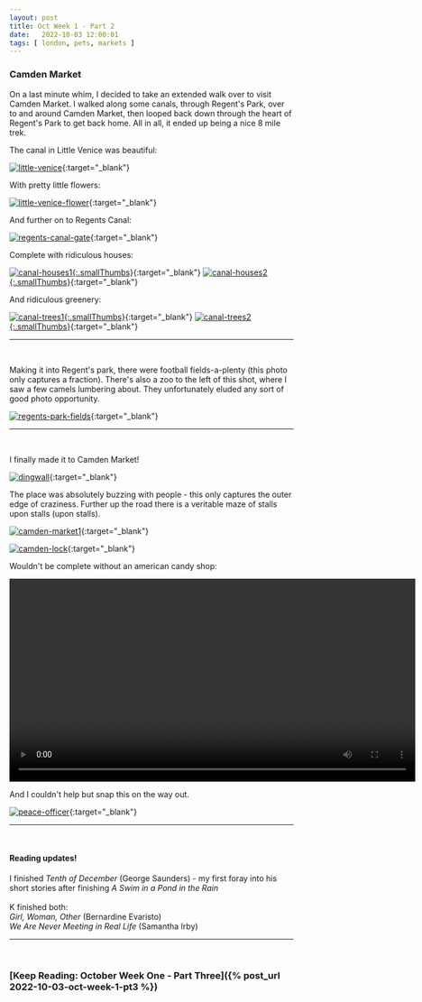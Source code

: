 ```yaml
---
layout: post
title: Oct Week 1 - Part 2
date:   2022-10-03 12:00:01
tags: [ london, pets, markets ]
---
```



### Camden Market

On a last minute whim, I decided to take an extended walk over to visit Camden Market. I walked along some canals, through Regent's Park, over to and around Camden Market, then looped back down through the heart of Regent's Park to get back home. All in all, it ended up being a nice 8 mile trek.

The canal in Little Venice was beautiful:

[![little-venice][little-venice_image_resized]][little-venice_image]{:target="_blank"}

With pretty little flowers:

[![little-venice-flower][little-venice-flower_image_resized]][little-venice-flower_image]{:target="_blank"}

And further on to Regents Canal:

[![regents-canal-gate][regents-canal-gate_image_resized]][regents-canal-gate_image]{:target="_blank"}

Complete with ridiculous houses:

[![canal-houses1][canal-houses1_image_resized]{:.smallThumbs}][canal-houses1_image]{:target="_blank"}
[![canal-houses2][canal-houses2_image_resized]{:.smallThumbs}][canal-houses2_image]{:target="_blank"}

And ridiculous greenery:

[![canal-trees1][canal-trees1_image_resized]{:.smallThumbs}][canal-trees1_image]{:target="_blank"}
[![canal-trees2][canal-trees2_image_resized]{:.smallThumbs}][canal-trees2_image]{:target="_blank"}

----
<br>

Making it into Regent's park, there were football fields-a-plenty (this photo only captures a fraction). There's also a zoo to the left of this shot, where I saw a few camels lumbering about. They unfortunately eluded any sort of good photo opportunity.

[![regents-park-fields][regents-park-fields_image_resized]][regents-park-fields_image]{:target="_blank"}

----
<br>

I finally made it to Camden Market! 

[![dingwall][dingwall_image_resized]][dingwall_image]{:target="_blank"}

The place was absolutely buzzing with people - this only captures the outer edge of craziness. Further up the road there is a veritable maze of stalls upon stalls (upon stalls).

[![camden-market1][camden-market1_image_resized]][camden-market1_image]{:target="_blank"}

[![camden-lock][camden-lock_image_resized]][camden-lock_image]{:target="_blank"}

Wouldn't be complete without an american candy shop:

<video width="720" controls>
  <source src="https://filedn.com/laDhrvFbMCaQeUUeqc8SpMB/2022-10-03/20221007_163658_candy-720.mp4" type="video/mp4">
Your browser does not support the video tag.
</video> 

<br>

And I couldn't help but snap this on the way out.

[![peace-officer][peace-officer_image_resized]][peace-officer_image]{:target="_blank"}

----
<br>

#### Reading updates! <br>
I finished *Tenth of December* (George Saunders) - my first foray into his short stories after finishing *A Swim in a Pond in the Rain* <br> <br>
K finished both: <br>
*Girl, Woman, Other* (Bernardine Evaristo) <br>
*We Are Never Meeting in Real Life* (Samantha Irby) <br>

----
<br>

### [Keep Reading: October Week One - Part Three]({% post_url 2022-10-03-oct-week-1-pt3 %})
















[bayswater-trees_image_resized]: https://filedn.com/laDhrvFbMCaQeUUeqc8SpMB/2022-10-03/output/resize_20221002_173748_bayswater-trees.jpg
[bayswater-trees_image]: https://filedn.com/laDhrvFbMCaQeUUeqc8SpMB/2022-10-03/20221002_173748_bayswater-trees.jpg

[bayswater-building_image_resized]: https://filedn.com/laDhrvFbMCaQeUUeqc8SpMB/2022-10-03/output/resize_20221002_173908_bayswater-building.jpg
[bayswater-building_image]: https://filedn.com/laDhrvFbMCaQeUUeqc8SpMB/2022-10-03/20221002_173908_bayswater-building.jpg

[staro_image_resized]: https://filedn.com/laDhrvFbMCaQeUUeqc8SpMB/2022-10-03/output/resize_20221004_161911_staro.jpg
[staro_image]: https://filedn.com/laDhrvFbMCaQeUUeqc8SpMB/2022-10-03/20221004_161911_staro.jpg

[jj-sittin-on-mv1_image_resized]: https://filedn.com/laDhrvFbMCaQeUUeqc8SpMB/2022-10-03/output/resize_20221005_113803_jj-sittin-on-mv1.jpg
[jj-sittin-on-mv1_image]: https://filedn.com/laDhrvFbMCaQeUUeqc8SpMB/2022-10-03/20221005_113803_jj-sittin-on-mv1.jpg

[jj-sittin-on-mv3_image_resized]: https://filedn.com/laDhrvFbMCaQeUUeqc8SpMB/2022-10-03/output/resize_20221005_113858_jj-sittin-on-mv3.jpg
[jj-sittin-on-mv3_image]: https://filedn.com/laDhrvFbMCaQeUUeqc8SpMB/2022-10-03/20221005_113858_jj-sittin-on-mv3.jpg

[jj-sittin-on-mv2_image_resized]: https://filedn.com/laDhrvFbMCaQeUUeqc8SpMB/2022-10-03/output/resize_20221005_114007_jj-sittin-on-mv2.jpg
[jj-sittin-on-mv2_image]: https://filedn.com/laDhrvFbMCaQeUUeqc8SpMB/2022-10-03/20221005_114007_jj-sittin-on-mv2.jpg

[va-cast-courts_image_resized]: https://filedn.com/laDhrvFbMCaQeUUeqc8SpMB/2022-10-03/output/resize_20221005_165741_va-cast-courts.jpg
[va-cast-courts_image]: https://filedn.com/laDhrvFbMCaQeUUeqc8SpMB/2022-10-03/20221005_165741_va-cast-courts.jpg

[va-medusa_image_resized]: https://filedn.com/laDhrvFbMCaQeUUeqc8SpMB/2022-10-03/output/resize_20221005_170012_va-medusa.jpg
[va-medusa_image]: https://filedn.com/laDhrvFbMCaQeUUeqc8SpMB/2022-10-03/20221005_170012_va-medusa.jpg

[va-column-inside_image_resized]: https://filedn.com/laDhrvFbMCaQeUUeqc8SpMB/2022-10-03/output/resize_20221005_170234_va-column-inside.jpg
[va-column-inside_image]: https://filedn.com/laDhrvFbMCaQeUUeqc8SpMB/2022-10-03/20221005_170234_va-column-inside.jpg

[va-column-info_image_resized]: https://filedn.com/laDhrvFbMCaQeUUeqc8SpMB/2022-10-03/output/resize_20221005_170254_va-column-info.jpg
[va-column-info_image]: https://filedn.com/laDhrvFbMCaQeUUeqc8SpMB/2022-10-03/20221005_170254_va-column-info.jpg

[va-column-above_image_resized]: https://filedn.com/laDhrvFbMCaQeUUeqc8SpMB/2022-10-03/output/resize_20221005_170917_va-column-above.jpg
[va-column-above_image]: https://filedn.com/laDhrvFbMCaQeUUeqc8SpMB/2022-10-03/20221005_170917_va-column-above.jpg

[va-birdbath_image_resized]: https://filedn.com/laDhrvFbMCaQeUUeqc8SpMB/2022-10-03/output/resize_20221005_171555_va-birdbath.jpg
[va-birdbath_image]: https://filedn.com/laDhrvFbMCaQeUUeqc8SpMB/2022-10-03/20221005_171555_va-birdbath.jpg

[va-front_image_resized]: https://filedn.com/laDhrvFbMCaQeUUeqc8SpMB/2022-10-03/output/resize_20221005_172628_va-front.jpg
[va-front_image]: https://filedn.com/laDhrvFbMCaQeUUeqc8SpMB/2022-10-03/20221005_172628_va-front.jpg

[kensington-tree_image_resized]: https://filedn.com/laDhrvFbMCaQeUUeqc8SpMB/2022-10-03/output/resize_20221005_175548_kensington-tree.jpg
[kensington-tree_image]: https://filedn.com/laDhrvFbMCaQeUUeqc8SpMB/2022-10-03/20221005_175548_kensington-tree.jpg

[kensington-sunset_image_resized]: https://filedn.com/laDhrvFbMCaQeUUeqc8SpMB/2022-10-03/output/resize_20221005_180047_kensington-sunset.jpg
[kensington-sunset_image]: https://filedn.com/laDhrvFbMCaQeUUeqc8SpMB/2022-10-03/20221005_180047_kensington-sunset.jpg

[va-fudo_image_resized]: https://filedn.com/laDhrvFbMCaQeUUeqc8SpMB/2022-10-03/output/resize_20221006_160523_va-fudo.jpg
[va-fudo_image]: https://filedn.com/laDhrvFbMCaQeUUeqc8SpMB/2022-10-03/20221006_160523_va-fudo.jpg

[va-truth-and-false_image_resized]: https://filedn.com/laDhrvFbMCaQeUUeqc8SpMB/2022-10-03/output/resize_20221006_161137_va-truth-and-false.jpg
[va-truth-and-false_image]: https://filedn.com/laDhrvFbMCaQeUUeqc8SpMB/2022-10-03/20221006_161137_va-truth-and-false.jpg

[va-truth-and-false-info_image_resized]: https://filedn.com/laDhrvFbMCaQeUUeqc8SpMB/2022-10-03/output/resize_20221006_161209_va-truth-and-false-info.jpg
[va-truth-and-false-info_image]: https://filedn.com/laDhrvFbMCaQeUUeqc8SpMB/2022-10-03/20221006_161209_va-truth-and-false-info.jpg

[va-valor-and-cow1_image_resized]: https://filedn.com/laDhrvFbMCaQeUUeqc8SpMB/2022-10-03/output/resize_20221006_161446_va-valor-and-cow1.jpg
[va-valor-and-cow1_image]: https://filedn.com/laDhrvFbMCaQeUUeqc8SpMB/2022-10-03/20221006_161446_va-valor-and-cow1.jpg

[va-valor-and-cow2_image_resized]: https://filedn.com/laDhrvFbMCaQeUUeqc8SpMB/2022-10-03/output/resize_20221006_161508_va-valor-and-cow2.jpg
[va-valor-and-cow2_image]: https://filedn.com/laDhrvFbMCaQeUUeqc8SpMB/2022-10-03/20221006_161508_va-valor-and-cow2.jpg

[va-valor-and-cow-info_image_resized]: https://filedn.com/laDhrvFbMCaQeUUeqc8SpMB/2022-10-03/output/resize_20221006_161516_va-valor-and-cow-info.jpg
[va-valor-and-cow-info_image]: https://filedn.com/laDhrvFbMCaQeUUeqc8SpMB/2022-10-03/20221006_161516_va-valor-and-cow-info.jpg

[va-sunday_image_resized]: https://filedn.com/laDhrvFbMCaQeUUeqc8SpMB/2022-10-03/output/resize_20221006_161724_va-sunday.jpg
[va-sunday_image]: https://filedn.com/laDhrvFbMCaQeUUeqc8SpMB/2022-10-03/20221006_161724_va-sunday.jpg

[va-thursday_image_resized]: https://filedn.com/laDhrvFbMCaQeUUeqc8SpMB/2022-10-03/output/resize_20221006_161743_va-thursday.jpg
[va-thursday_image]: https://filedn.com/laDhrvFbMCaQeUUeqc8SpMB/2022-10-03/20221006_161743_va-thursday.jpg

[va-thursday-info_image_resized]: https://filedn.com/laDhrvFbMCaQeUUeqc8SpMB/2022-10-03/output/resize_20221006_161753_va-thursday-info.jpg
[va-thursday-info_image]: https://filedn.com/laDhrvFbMCaQeUUeqc8SpMB/2022-10-03/20221006_161753_va-thursday-info.jpg

[va-apollo1_image_resized]: https://filedn.com/laDhrvFbMCaQeUUeqc8SpMB/2022-10-03/output/resize_20221006_161943_va-apollo1.jpg
[va-apollo1_image]: https://filedn.com/laDhrvFbMCaQeUUeqc8SpMB/2022-10-03/20221006_161943_va-apollo1.jpg

[va-apollo2_image_resized]: https://filedn.com/laDhrvFbMCaQeUUeqc8SpMB/2022-10-03/output/resize_20221006_161954_va-apollo2.jpg
[va-apollo2_image]: https://filedn.com/laDhrvFbMCaQeUUeqc8SpMB/2022-10-03/20221006_161954_va-apollo2.jpg

[va-apollo-info_image_resized]: https://filedn.com/laDhrvFbMCaQeUUeqc8SpMB/2022-10-03/output/resize_20221006_162000_va-apollo-info.jpg
[va-apollo-info_image]: https://filedn.com/laDhrvFbMCaQeUUeqc8SpMB/2022-10-03/20221006_162000_va-apollo-info.jpg

[va-bacchus_image_resized]: https://filedn.com/laDhrvFbMCaQeUUeqc8SpMB/2022-10-03/output/resize_20221006_162230_va-bacchus.jpg
[va-bacchus_image]: https://filedn.com/laDhrvFbMCaQeUUeqc8SpMB/2022-10-03/20221006_162230_va-bacchus.jpg

[va-bacchus-info_image_resized]: https://filedn.com/laDhrvFbMCaQeUUeqc8SpMB/2022-10-03/output/resize_20221006_162244_va-bacchus-info.jpg
[va-bacchus-info_image]: https://filedn.com/laDhrvFbMCaQeUUeqc8SpMB/2022-10-03/20221006_162244_va-bacchus-info.jpg

[va-turners_image_resized]: https://filedn.com/laDhrvFbMCaQeUUeqc8SpMB/2022-10-03/output/resize_20221006_162325_va-turners.jpg
[va-turners_image]: https://filedn.com/laDhrvFbMCaQeUUeqc8SpMB/2022-10-03/20221006_162325_va-turners.jpg

[va-mr-turner_image_resized]: https://filedn.com/laDhrvFbMCaQeUUeqc8SpMB/2022-10-03/output/resize_20221006_162357_va-mr-turner.jpg
[va-mr-turner_image]: https://filedn.com/laDhrvFbMCaQeUUeqc8SpMB/2022-10-03/20221006_162357_va-mr-turner.jpg

[va-mrs-turner_image_resized]: https://filedn.com/laDhrvFbMCaQeUUeqc8SpMB/2022-10-03/output/resize_20221006_162408_va-mrs-turner.jpg
[va-mrs-turner_image]: https://filedn.com/laDhrvFbMCaQeUUeqc8SpMB/2022-10-03/20221006_162408_va-mrs-turner.jpg

[va-ridic-cup-front_image_resized]: https://filedn.com/laDhrvFbMCaQeUUeqc8SpMB/2022-10-03/output/resize_20221006_171255_va-ridic-cup-front.jpg
[va-ridic-cup-front_image]: https://filedn.com/laDhrvFbMCaQeUUeqc8SpMB/2022-10-03/20221006_171255_va-ridic-cup-front.jpg

[va-ridic-cup-back_image_resized]: https://filedn.com/laDhrvFbMCaQeUUeqc8SpMB/2022-10-03/output/resize_20221006_171435_va-ridic-cup-back.jpg
[va-ridic-cup-back_image]: https://filedn.com/laDhrvFbMCaQeUUeqc8SpMB/2022-10-03/20221006_171435_va-ridic-cup-back.jpg

[va-sweatopia_image_resized]: https://filedn.com/laDhrvFbMCaQeUUeqc8SpMB/2022-10-03/output/resize_20221006_171933_va-sweatopia.jpg
[va-sweatopia_image]: https://filedn.com/laDhrvFbMCaQeUUeqc8SpMB/2022-10-03/20221006_171933_va-sweatopia.jpg

[va-sweatopia-info_image_resized]: https://filedn.com/laDhrvFbMCaQeUUeqc8SpMB/2022-10-03/output/resize_20221006_171941_va-sweatopia-info.jpg
[va-sweatopia-info_image]: https://filedn.com/laDhrvFbMCaQeUUeqc8SpMB/2022-10-03/20221006_171941_va-sweatopia-info.jpg

[va-temple_image_resized]: https://filedn.com/laDhrvFbMCaQeUUeqc8SpMB/2022-10-03/output/resize_20221006_172222_va-temple.jpg
[va-temple_image]: https://filedn.com/laDhrvFbMCaQeUUeqc8SpMB/2022-10-03/20221006_172222_va-temple.jpg

[va-temple-info_image_resized]: https://filedn.com/laDhrvFbMCaQeUUeqc8SpMB/2022-10-03/output/resize_20221006_172230_va-temple-info.jpg
[va-temple-info_image]: https://filedn.com/laDhrvFbMCaQeUUeqc8SpMB/2022-10-03/20221006_172230_va-temple-info.jpg

[va-door-guard1_image_resized]: https://filedn.com/laDhrvFbMCaQeUUeqc8SpMB/2022-10-03/output/resize_20221006_172611_va-door-guard1.jpg
[va-door-guard1_image]: https://filedn.com/laDhrvFbMCaQeUUeqc8SpMB/2022-10-03/20221006_172611_va-door-guard1.jpg

[va-door-guard2_image_resized]: https://filedn.com/laDhrvFbMCaQeUUeqc8SpMB/2022-10-03/output/resize_20221006_172620_va-door-guard2.jpg
[va-door-guard2_image]: https://filedn.com/laDhrvFbMCaQeUUeqc8SpMB/2022-10-03/20221006_172620_va-door-guard2.jpg

[va-door-guard-info_image_resized]: https://filedn.com/laDhrvFbMCaQeUUeqc8SpMB/2022-10-03/output/resize_20221006_172647_va-door-guard-info.jpg
[va-door-guard-info_image]: https://filedn.com/laDhrvFbMCaQeUUeqc8SpMB/2022-10-03/20221006_172647_va-door-guard-info.jpg

[va-durga_image_resized]: https://filedn.com/laDhrvFbMCaQeUUeqc8SpMB/2022-10-03/output/resize_20221006_172729_va-durga.jpg
[va-durga_image]: https://filedn.com/laDhrvFbMCaQeUUeqc8SpMB/2022-10-03/20221006_172729_va-durga.jpg

[va-durga-info_image_resized]: https://filedn.com/laDhrvFbMCaQeUUeqc8SpMB/2022-10-03/output/resize_20221006_172747_va-durga-info.jpg
[va-durga-info_image]: https://filedn.com/laDhrvFbMCaQeUUeqc8SpMB/2022-10-03/20221006_172747_va-durga-info.jpg

[va-shiva_image_resized]: https://filedn.com/laDhrvFbMCaQeUUeqc8SpMB/2022-10-03/output/resize_20221006_172850_va-shiva.jpg
[va-shiva_image]: https://filedn.com/laDhrvFbMCaQeUUeqc8SpMB/2022-10-03/20221006_172850_va-shiva.jpg

[va-shiva-info_image_resized]: https://filedn.com/laDhrvFbMCaQeUUeqc8SpMB/2022-10-03/output/resize_20221006_172855_va-shiva-info.jpg
[va-shiva-info_image]: https://filedn.com/laDhrvFbMCaQeUUeqc8SpMB/2022-10-03/20221006_172855_va-shiva-info.jpg

[va-gable_image_resized]: https://filedn.com/laDhrvFbMCaQeUUeqc8SpMB/2022-10-03/output/resize_20221006_172957_va-gable.jpg
[va-gable_image]: https://filedn.com/laDhrvFbMCaQeUUeqc8SpMB/2022-10-03/20221006_172957_va-gable.jpg

[va-gable-info_image_resized]: https://filedn.com/laDhrvFbMCaQeUUeqc8SpMB/2022-10-03/output/resize_20221006_173011_va-gable-info.jpg
[va-gable-info_image]: https://filedn.com/laDhrvFbMCaQeUUeqc8SpMB/2022-10-03/20221006_173011_va-gable-info.jpg

[serpentine-heron-sunset_image_resized]: https://filedn.com/laDhrvFbMCaQeUUeqc8SpMB/2022-10-03/output/resize_20221006_181137_serpentine-heron-sunset.jpg
[serpentine-heron-sunset_image]: https://filedn.com/laDhrvFbMCaQeUUeqc8SpMB/2022-10-03/20221006_181137_serpentine-heron-sunset.jpg

[serpentine-heron_image_resized]: https://filedn.com/laDhrvFbMCaQeUUeqc8SpMB/2022-10-03/output/resize_20221006_182148_serpentine-heron.jpg
[serpentine-heron_image]: https://filedn.com/laDhrvFbMCaQeUUeqc8SpMB/2022-10-03/20221006_182148_serpentine-heron.jpg

[little-venice_image_resized]: https://filedn.com/laDhrvFbMCaQeUUeqc8SpMB/2022-10-03/output/resize_20221007_151427_little-venice.jpg
[little-venice_image]: https://filedn.com/laDhrvFbMCaQeUUeqc8SpMB/2022-10-03/20221007_151427_little-venice.jpg

[little-venice-flower_image_resized]: https://filedn.com/laDhrvFbMCaQeUUeqc8SpMB/2022-10-03/output/resize_20221007_151846_little-venice-flower.jpg
[little-venice-flower_image]: https://filedn.com/laDhrvFbMCaQeUUeqc8SpMB/2022-10-03/20221007_151846_little-venice-flower.jpg

[regents-canal-gate_image_resized]: https://filedn.com/laDhrvFbMCaQeUUeqc8SpMB/2022-10-03/output/resize_20221007_152717_regents-canal-gate.jpg
[regents-canal-gate_image]: https://filedn.com/laDhrvFbMCaQeUUeqc8SpMB/2022-10-03/20221007_152717_regents-canal-gate.jpg

[canal-houses1_image_resized]: https://filedn.com/laDhrvFbMCaQeUUeqc8SpMB/2022-10-03/output/resize_20221007_153535_canal-houses1.jpg
[canal-houses1_image]: https://filedn.com/laDhrvFbMCaQeUUeqc8SpMB/2022-10-03/20221007_153535_canal-houses1.jpg

[canal-trees1_image_resized]: https://filedn.com/laDhrvFbMCaQeUUeqc8SpMB/2022-10-03/output/resize_20221007_153633_canal-trees1.jpg
[canal-trees1_image]: https://filedn.com/laDhrvFbMCaQeUUeqc8SpMB/2022-10-03/20221007_153633_canal-trees1.jpg

[canal-trees2_image_resized]: https://filedn.com/laDhrvFbMCaQeUUeqc8SpMB/2022-10-03/output/resize_20221007_153838_canal-trees2.jpg
[canal-trees2_image]: https://filedn.com/laDhrvFbMCaQeUUeqc8SpMB/2022-10-03/20221007_153838_canal-trees2.jpg

[canal-houses2_image_resized]: https://filedn.com/laDhrvFbMCaQeUUeqc8SpMB/2022-10-03/output/resize_20221007_153911_canal-houses2.jpg
[canal-houses2_image]: https://filedn.com/laDhrvFbMCaQeUUeqc8SpMB/2022-10-03/20221007_153911_canal-houses2.jpg

[regents-park-fields_image_resized]: https://filedn.com/laDhrvFbMCaQeUUeqc8SpMB/2022-10-03/output/resize_20221007_155206_regents-park-fields.jpg
[regents-park-fields_image]: https://filedn.com/laDhrvFbMCaQeUUeqc8SpMB/2022-10-03/20221007_155206_regents-park-fields.jpg

[dingwall_image_resized]: https://filedn.com/laDhrvFbMCaQeUUeqc8SpMB/2022-10-03/output/resize_20221007_161619_dingwall.jpg
[dingwall_image]: https://filedn.com/laDhrvFbMCaQeUUeqc8SpMB/2022-10-03/20221007_161619_dingwall.jpg

[camden-market1_image_resized]: https://filedn.com/laDhrvFbMCaQeUUeqc8SpMB/2022-10-03/output/resize_20221007_165606_camden-market1.jpg
[camden-market1_image]: https://filedn.com/laDhrvFbMCaQeUUeqc8SpMB/2022-10-03/20221007_165606_camden-market1.jpg

[camden-lock_image_resized]: https://filedn.com/laDhrvFbMCaQeUUeqc8SpMB/2022-10-03/output/resize_20221007_170514_camden-lock.jpg
[camden-lock_image]: https://filedn.com/laDhrvFbMCaQeUUeqc8SpMB/2022-10-03/20221007_170514_camden-lock.jpg

[peace-officer_image_resized]: https://filedn.com/laDhrvFbMCaQeUUeqc8SpMB/2022-10-03/output/resize_20221007_174853_peace-officer.jpg
[peace-officer_image]: https://filedn.com/laDhrvFbMCaQeUUeqc8SpMB/2022-10-03/20221007_174853_peace-officer.jpg

[gin-cal_image_resized]: https://filedn.com/laDhrvFbMCaQeUUeqc8SpMB/2022-10-03/output/resize_20221007_190553_gin-cal.jpg
[gin-cal_image]: https://filedn.com/laDhrvFbMCaQeUUeqc8SpMB/2022-10-03/20221007_190553_gin-cal.jpg

[mv-fuzzball_image_resized]: https://filedn.com/laDhrvFbMCaQeUUeqc8SpMB/2022-10-03/output/resize_20221008_115509_mv-fuzzball.jpg
[mv-fuzzball_image]: https://filedn.com/laDhrvFbMCaQeUUeqc8SpMB/2022-10-03/20221008_115509_mv-fuzzball.jpg

[princess-diana-garden_image_resized]: https://filedn.com/laDhrvFbMCaQeUUeqc8SpMB/2022-10-03/output/resize_20221008_172736_princess-diana-garden.jpg
[princess-diana-garden_image]: https://filedn.com/laDhrvFbMCaQeUUeqc8SpMB/2022-10-03/20221008_172736_princess-diana-garden.jpg

[starling_image_resized]: https://filedn.com/laDhrvFbMCaQeUUeqc8SpMB/2022-10-03/output/resize_20221008_174743_starling.jpg
[starling_image]: https://filedn.com/laDhrvFbMCaQeUUeqc8SpMB/2022-10-03/20221008_174743_starling.jpg

[cuddle-buddies1_image_resized]: https://filedn.com/laDhrvFbMCaQeUUeqc8SpMB/2022-10-03/output/resize_20221008_233540_cuddle-buddies1.jpg
[cuddle-buddies1_image]: https://filedn.com/laDhrvFbMCaQeUUeqc8SpMB/2022-10-03/20221008_233540_cuddle-buddies1.jpg

[cuddle-buddies2_image_resized]: https://filedn.com/laDhrvFbMCaQeUUeqc8SpMB/2022-10-03/output/resize_20221008_235415_cuddle-buddies2.jpg
[cuddle-buddies2_image]: https://filedn.com/laDhrvFbMCaQeUUeqc8SpMB/2022-10-03/20221008_235415_cuddle-buddies2.jpg

[cuddle-buddies3_image_resized]: https://filedn.com/laDhrvFbMCaQeUUeqc8SpMB/2022-10-03/output/resize_20221008_235509_cuddle-buddies3.jpg
[cuddle-buddies3_image]: https://filedn.com/laDhrvFbMCaQeUUeqc8SpMB/2022-10-03/20221008_235509_cuddle-buddies3.jpg

[diwali1_image_resized]: https://filedn.com/laDhrvFbMCaQeUUeqc8SpMB/2022-10-03/output/resize_20221009_162806_diwali1.jpg
[diwali1_image]: https://filedn.com/laDhrvFbMCaQeUUeqc8SpMB/2022-10-03/20221009_162806_diwali1.jpg

[diwali2_image_resized]: https://filedn.com/laDhrvFbMCaQeUUeqc8SpMB/2022-10-03/output/resize_20221009_171928_diwali2.jpg
[diwali2_image]: https://filedn.com/laDhrvFbMCaQeUUeqc8SpMB/2022-10-03/20221009_171928_diwali2.jpg

[cricket-cocktails_image_resized]: https://filedn.com/laDhrvFbMCaQeUUeqc8SpMB/2022-10-03/output/resize_20221009_201540_cricket-cocktails.jpg
[cricket-cocktails_image]: https://filedn.com/laDhrvFbMCaQeUUeqc8SpMB/2022-10-03/20221009_201540_cricket-cocktails.jpg

[hula-hoops_image_resized]: https://filedn.com/laDhrvFbMCaQeUUeqc8SpMB/2022-10-03/output/resize_20221009_211512_hula-hoops.jpg
[hula-hoops_image]: https://filedn.com/laDhrvFbMCaQeUUeqc8SpMB/2022-10-03/20221009_211512_hula-hoops.jpg

[hula-hoop-hands_image_resized]: https://filedn.com/laDhrvFbMCaQeUUeqc8SpMB/2022-10-03/output/resize_20221009_211618_hula-hoop-hands.jpg
[hula-hoop-hands_image]: https://filedn.com/laDhrvFbMCaQeUUeqc8SpMB/2022-10-03/20221009_211618_hula-hoop-hands.jpg








